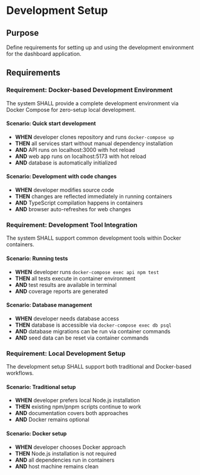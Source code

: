 # Development Setup

## Purpose

Define requirements for setting up and using the development environment for the dashboard application.

## Requirements

### Requirement: Docker-based Development Environment

The system SHALL provide a complete development environment via Docker Compose for zero-setup local development.

#### Scenario: Quick start development

- **WHEN** developer clones repository and runs `docker-compose up`
- **THEN** all services start without manual dependency installation
- **AND** API runs on localhost:3000 with hot reload
- **AND** web app runs on localhost:5173 with hot reload
- **AND** database is automatically initialized

#### Scenario: Development with code changes

- **WHEN** developer modifies source code
- **THEN** changes are reflected immediately in running containers
- **AND** TypeScript compilation happens in containers
- **AND** browser auto-refreshes for web changes

### Requirement: Development Tool Integration

The system SHALL support common development tools within Docker containers.

#### Scenario: Running tests

- **WHEN** developer runs `docker-compose exec api npm test`
- **THEN** all tests execute in container environment
- **AND** test results are available in terminal
- **AND** coverage reports are generated

#### Scenario: Database management

- **WHEN** developer needs database access
- **THEN** database is accessible via `docker-compose exec db psql`
- **AND** database migrations can be run via container commands
- **AND** seed data can be reset via container commands

### Requirement: Local Development Setup

The development setup SHALL support both traditional and Docker-based workflows.

#### Scenario: Traditional setup

- **WHEN** developer prefers local Node.js installation
- **THEN** existing npm/pnpm scripts continue to work
- **AND** documentation covers both approaches
- **AND** Docker remains optional

#### Scenario: Docker setup

- **WHEN** developer chooses Docker approach
- **THEN** Node.js installation is not required
- **AND** all dependencies run in containers
- **AND** host machine remains clean